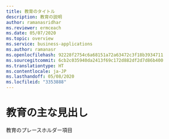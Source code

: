 ```yaml
---
title: 教育のタイトル
description: 教育の説明
author: ramanasridhar
ms.reviewer: ermceach
ms.date: 05/07/2020
ms.topic: overview
ms.service: business-applications
ms.author: ramanasr
ms.openlocfilehash: 92228f2754c6a68151a72a63472c3f18b3934711
ms.sourcegitcommit: 6cb2c035940da2413f69c172d882df2d7d86b400
ms.translationtype: HT
ms.contentlocale: ja-JP
ms.lasthandoff: 05/08/2020
ms.locfileid: "3353888"
---
```

# <a name="education-main-heading"></a>教育の主な見出し 

教育のプレースホルダー項目
